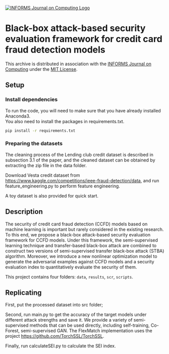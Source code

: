 [![INFORMS Journal on Computing Logo](https://INFORMSJoC.github.io/logos/INFORMS_Journal_on_Computing_Header.jpg)](https://pubsonline.informs.org/journal/ijoc)

# Black-box attack-based security evaluation framework for credit card fraud detection models
This archive is distributed in association with the [INFORMS Journal on
Computing](https://pubsonline.informs.org/journal/ijoc) under the [MIT License](LICENSE).

## Setup
### Install dependencies
To run the code, you will need to make sure that you have already installed Anaconda3.  
You also need to install the packages in requirements.txt.
```bash
pip install -r requirements.txt
```

### Preparing the datasets
The cleaning process of the Lending club credit dataset is described in subsection 3.1 of the paper, and the cleaned dataset can be obtained by extracting the zip file in the data folder.  

Download Vesta credit dataset from https://www.kaggle.com/competitions/ieee-fraud-detection/data, and run feature_engineering.py to perform feature engineering.  

A toy dataset is also provided for quick start.


## Description
The security of credit card fraud detection (CCFD) models based on machine learning is important but rarely considered in the existing research. To this end, we propose a black-box attack-based security evaluation framework for CCFD models. Under this framework, the semi-supervised learning technique and transfer-based black-box attack are combined to construct two versions of semi-supervised transfer black-box attack (STBA) algorithm. Moreover, we introduce a new nonlinear optimization model to generate the adversarial examples against CCFD models and a security evaluation index to quantitatively evaluate the security of them. 

This project contains four folders: `data`, `results`, `scr`, `scripts`. 

## Replicating
First, put the processed dataset into src folder;  

Second, run main.py to get the accuracy of the target models under different attack strengths and save it. We provide a variety of semi-supervised methods that can be used directly, including self-training, Co-Forest, semi-supervised GAN. The FlexMatch implementation uses the project https://github.com/TorchSSL/TorchSSL.  

Finally, run calculateSEI.py to calculate the SEI index.
